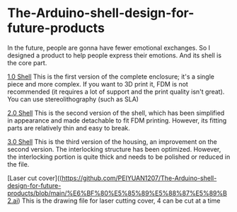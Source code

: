 # The-Arduino-shell-design-for-future-products
In the future, people are gonna have fewer emotional exchanges. So I designed a product to help people express their emotions. And its shell is the core part. 

[1.0 Shell](arduino(1).stl)
This is the first version of the complete enclosure; it's a single piece and more complex.
If you want to 3D print it, FDM is not recommended (it requires a lot of support and the print quality isn't great). You can use stereolithography (such as SLA)

[2.0 Shell](arduino(2).stl)
This is the second version of the shell, which has been simplified in appearance and made detachable to fit FDM printing.
However, its fitting parts are relatively thin and easy to break.

[3.0 Shell](arduino(3).stl)
This is the third version of the housing, an improvement on the second version. The interlocking structure has been optimized.
However, the interlocking portion is quite thick and needs to be polished or reduced in the file.

[Laser cut cover]((https://github.com/PEIYUAN1207/The-Arduino-shell-design-for-future-products/blob/main/%E6%BF%80%E5%85%89%E5%88%87%E5%89%B2.ai)
This is the drawing file for laser cutting cover, 4 can be cut at a time
